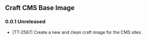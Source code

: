 ## Craft CMS Base Image

### 0.0.1 Unreleased

* [TT-2567] Create a new and clean craft image for the CMS sites

